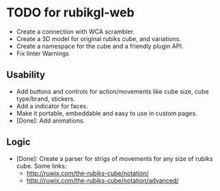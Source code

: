 # TODO for rubikgl-web

  * Create a connection with WCA scrambler.
  * Create a 3D model for original rubiks cube, and variations.
  * Create a namespace for the cube and a friendly plugin API.
  * Fix linter Warnings

## Usability
  * Add buttons and controls for action/movements like cube size, cube type/brand, stickers.
  * Add a indicator for faces.
  * Make it portable, embeddable and easy to use in custom pages.
  * [Done]: Add animations.

## Logic
  * [Done]: Create a parser for strigs of movements for any size of rubiks cube. Some links:  
    - http://ruwix.com/the-rubiks-cube/notation/
    - http://ruwix.com/the-rubiks-cube/notation/advanced/
